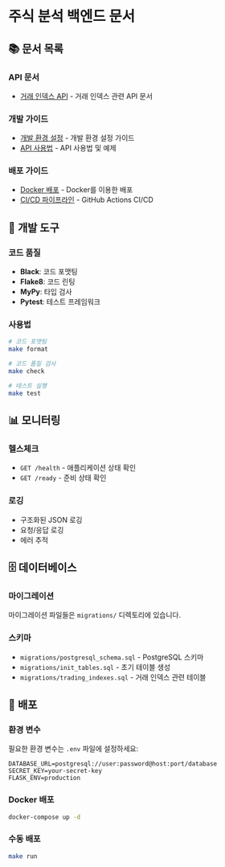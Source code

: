 # 주식 분석 백엔드 문서

## 📚 문서 목록

### API 문서
- [거래 인덱스 API](./api/TRADING_INDEXES.md) - 거래 인덱스 관련 API 문서

### 개발 가이드
- [개발 환경 설정](../README.md#-빠른-시작) - 개발 환경 설정 가이드
- [API 사용법](../README.md#-api-문서) - API 사용법 및 예제

### 배포 가이드
- [Docker 배포](../README.md#-docker-사용) - Docker를 이용한 배포
- [CI/CD 파이프라인](../.github/workflows/ci.yml) - GitHub Actions CI/CD

## 🔧 개발 도구

### 코드 품질
- **Black**: 코드 포맷팅
- **Flake8**: 코드 린팅
- **MyPy**: 타입 검사
- **Pytest**: 테스트 프레임워크

### 사용법
```bash
# 코드 포맷팅
make format

# 코드 품질 검사
make check

# 테스트 실행
make test
```

## 📊 모니터링

### 헬스체크
- `GET /health` - 애플리케이션 상태 확인
- `GET /ready` - 준비 상태 확인

### 로깅
- 구조화된 JSON 로깅
- 요청/응답 로깅
- 에러 추적

## 🗄️ 데이터베이스

### 마이그레이션
마이그레이션 파일들은 `migrations/` 디렉토리에 있습니다.

### 스키마
- `migrations/postgresql_schema.sql` - PostgreSQL 스키마
- `migrations/init_tables.sql` - 초기 테이블 생성
- `migrations/trading_indexes.sql` - 거래 인덱스 관련 테이블

## 🚀 배포

### 환경 변수
필요한 환경 변수는 `.env` 파일에 설정하세요:

```env
DATABASE_URL=postgresql://user:password@host:port/database
SECRET_KEY=your-secret-key
FLASK_ENV=production
```

### Docker 배포
```bash
docker-compose up -d
```

### 수동 배포
```bash
make run
``` 